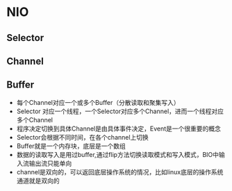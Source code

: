 # NIO
## Selector
## Channel
## Buffer
- 每个Channel对应一个或多个Buffer（分散读取和聚集写入）
- Selector 对应一个线程，一个Selector对应多个Channel，进而一个线程对应多个Channel
- 程序决定切换到具体Channel是由具体事件决定，Event是一个很重要的概念
- Selector会根据不同时间，在各个channel上切换
- Buffer就是一个内存块，底层是一个数组
- 数据的读取写入是用过buffer,通过flip方法切换读取模式和写入模式，BIO中输入流输出流只能单向
- channel是双向的，可以返回底层操作系统的情况，比如linux底层的操作系统通道就是双向的